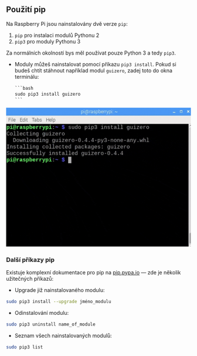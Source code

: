 ## Použití pip

Na Raspberry Pi jsou nainstalovány dvě verze `pip`:

1. `pip` pro instalaci modulů Pythonu 2
2. `pip3` pro moduly Pythonu 3

Za normálních okolností bys měl používat pouze Python 3 a tedy `pip3`.

- Moduly můžeš nainstalovat pomocí příkazu `pip3 install`. Pokud si budeš chtít stáhnout například modul `guizero`, zadej toto do okna terminálu:

      ```bash
      sudo pip3 install guizero
      ```

![pi pip instalace](images/pi_pip_install.gif)

### Další příkazy pip

Existuje komplexní dokumentace pro pip na [pip.pypa.io](https://pip.pypa.io) — zde je několik užitečných příkazů:

- Upgrade již nainstalovaného modulu:

```bash
sudo pip3 install --upgrade jméno_modulu 
```

- Odinstalování modulu:

```bash
sudo pip3 uninstall name_of_module
```

- Seznam všech nainstalovaných modulů:

```bash
sudo pip3 list
```
